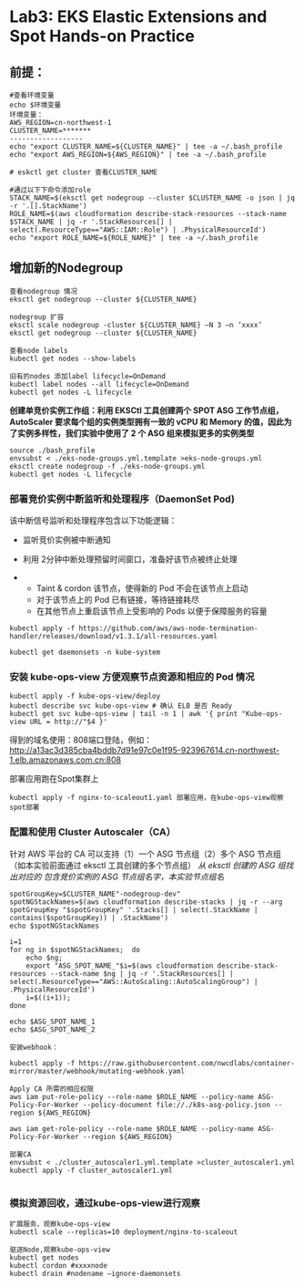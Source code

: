  # Lab3: EKS Elastic Extensions and Spot Hands-on Practice

## 前提：  

```shell
#查看环境变量
echo $环境变量
环境变量：
AWS_REGION=cn-northwest-1
CLUSTER_NAME=*******
------------------
echo "export CLUSTER_NAME=${CLUSTER_NAME}" | tee -a ~/.bash_profile
echo "export AWS_REGION=${AWS_REGION}" | tee -a ~/.bash_profile

# eskctl get cluster 查看CLUSTER_NAME

#通过以下下命令添加role
STACK_NAME=$(eksctl get nodegroup --cluster $CLUSTER_NAME -o json | jq -r '.[].StackName')
ROLE_NAME=$(aws cloudformation describe-stack-resources --stack-name $STACK_NAME | jq -r '.StackResources[] | select(.ResourceType=="AWS::IAM::Role") | .PhysicalResourceId')
echo "export ROLE_NAME=${ROLE_NAME}" | tee -a ~/.bash_profile
```

## 增加新的Nodegroup

```shell
查看nodegroup 情况
eksctl get nodegroup --cluster ${CLUSTER_NAME}

nodegroup 扩容
eksctl scale nodegroup -cluster ${CLUSTER_NAME} —N 3 —n ‘xxxx’
eksctl get nodegroup --cluster ${CLUSTER_NAME}

查看node labels
kubectl get nodes --show-labels

旧有的nodes 添加label lifecycle=OnDemand
kubectl label nodes --all lifecycle=OnDemand
kubectl get nodes -L lifecycle
```

**创建单竞价实例工作组：利用 EKSCtl 工具创建两个 SPOT ASG 工作节点组，AutoScaler 要求每个组的实例类型拥有一致的 vCPU 和 Memory 的值，因此为了实例多样性，我们实验中使用了 2 个 ASG 组来模拟更多的实例类型**

```shell
source ./bash_profile
envsubst < ./eks-node-groups.yml.template >eks-node-groups.yml
eksctl create nodegroup -f ./eks-node-groups.yml
kubectl get nodes -L lifecycle
```

### 部署竞价实例中断监听和处理程序（DaemonSet Pod)

该中断信号监听和处理程序包含以下功能逻辑：

- 监听竞价实例被中断通知

- 利用 2分钟中断处理预留时间窗口，准备好该节点被终止处理

- - Taint & cordon 该节点，使得新的 Pod 不会在该节点上启动
  - 对于该节点上的 Pod 已有链接，等待链接耗尽
  - 在其他节点上重启该节点上受影响的 Pods 以便于保障服务的容量

```
kubectl apply -f https://github.com/aws/aws-node-termination-handler/releases/download/v1.3.1/all-resources.yaml

kubectl get daemonsets -n kube-system
```

### 安装 kube-ops-view 方便观察节点资源和相应的 Pod 情况

```
kubectl apply -f kube-ops-view/deploy
kubectl describe svc kube-ops-view # 确认 ELB 是否 Ready
kubectl get svc kube-ops-view | tail -n 1 | awk '{ print "Kube-ops-view URL = http://"$4 }'
```

得到的域名使用：808端口登陆，例如：
http://a13ac3d385cba4bddb7d91e97c0e1f95-923967614.cn-northwest-1.elb.amazonaws.com.cn:808

部署应用跑在Spot集群上

``` shell
kubectl apply -f nginx-to-scaleout1.yaml 部署应用，在kube-ops-view观察spot部署
```

### 配置和使用 Cluster Autoscaler（CA）

针对 AWS 平台的 CA 可以支持（1）一个 ASG 节点组（2）多个 ASG 节点组（如本实验前面通过 eksctl 工具创建的多个节点组）
*从 eksctl 创建的 ASG 组找出对应的 包含竞价实例的 ASG 节点组名字，本实验节点组名*

```shell
spotGroupKey=$CLUSTER_NAME"-nodegroup-dev"
spotNGStackNames=$(aws cloudformation describe-stacks | jq -r --arg spotGroupKey "$spotGroupKey" '.Stacks[] | select(.StackName | contains($spotGroupKey)) | .StackName')
echo $spotNGStackNames

i=1
for ng in $spotNGStackNames;  do
    echo $ng;
    export "ASG_SPOT_NAME_"$i=$(aws cloudformation describe-stack-resources --stack-name $ng | jq -r '.StackResources[] | select(.ResourceType=="AWS::AutoScaling::AutoScalingGroup") | .PhysicalResourceId')
    i=$((i+1));
done

echo $ASG_SPOT_NAME_1
echo $ASG_SPOT_NAME_2

安装webhook：

kubectl apply -f https://raw.githubusercontent.com/nwcdlabs/container-mirror/master/webhook/mutating-webhook.yaml

Apply CA 所需的相应权限
aws iam put-role-policy --role-name $ROLE_NAME --policy-name ASG-Policy-For-Worker --policy-document file://./k8s-asg-policy.json --region ${AWS_REGION}

aws iam get-role-policy --role-name $ROLE_NAME --policy-name ASG-Policy-For-Worker --region ${AWS_REGION}

部署CA
envsubst < ./cluster_autoscaler1.yml.template >cluster_autoscaler1.yml
kubectl apply -f cluster_autoscaler1.yml


```

### 模拟资源回收，通过kube-ops-view进行观察

```shell
扩展服务，观察kube-ops-view
kubectl scale --replicas=10 deployment/nginx-to-scaleout

驱逐Node,观察kube-ops-view
kubectl get nodes
kubectl cordon #xxxxnode
kubectl drain #nodename —ignore-daemonsets

```


